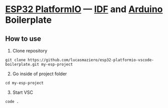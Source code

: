 # [ESP32 PlatformIO](https://github.com/platformio/platform-espressif32) — [IDF](https://github.com/espressif/esp-idf) and [Arduino](https://github.com/espressif/arduino-esp32) Boilerplate

## How to use

1. Clone repository
```
git clone https://github.com/lucasmaziero/esp32-platformio-vscode-boilerplate.git my-esp-project
```

2. Go inside of project folder
```
cd my-esp-project
```

3. Start VSC
```
code .
```
